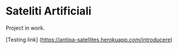 # Sateliti Artificiali

Project in work.

[Testing link] (https://antipa-satellites.herokuapp.com/introducere)
